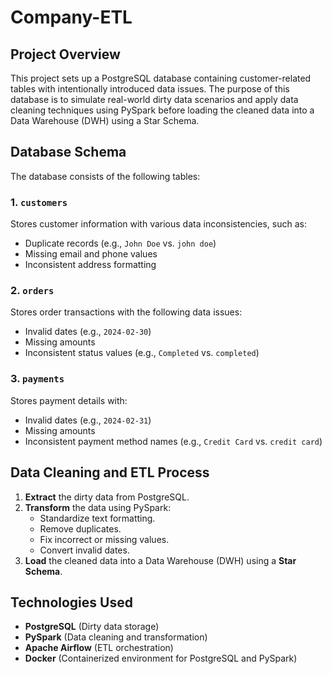 # Company-ETL

## Project Overview

This project sets up a PostgreSQL database containing customer-related tables with intentionally introduced data issues. The purpose of this database is to simulate real-world dirty data scenarios and apply data cleaning techniques using PySpark before loading the cleaned data into a Data Warehouse (DWH) using a Star Schema.

## Database Schema

The database consists of the following tables:

### 1. `customers`

Stores customer information with various data inconsistencies, such as:

- Duplicate records (e.g., `John Doe` vs. `john doe`)
- Missing email and phone values
- Inconsistent address formatting

### 2. `orders`

Stores order transactions with the following data issues:

- Invalid dates (e.g., `2024-02-30`)
- Missing amounts
- Inconsistent status values (e.g., `Completed` vs. `completed`)

### 3. `payments`

Stores payment details with:

- Invalid dates (e.g., `2024-02-31`)
- Missing amounts
- Inconsistent payment method names (e.g., `Credit Card` vs. `credit card`)

## Data Cleaning and ETL Process

1. **Extract** the dirty data from PostgreSQL.
2. **Transform** the data using PySpark:
   - Standardize text formatting.
   - Remove duplicates.
   - Fix incorrect or missing values.
   - Convert invalid dates.
3. **Load** the cleaned data into a Data Warehouse (DWH) using a **Star Schema**.

## Technologies Used

- **PostgreSQL** (Dirty data storage)
- **PySpark** (Data cleaning and transformation)
- **Apache Airflow** (ETL orchestration)
- **Docker** (Containerized environment for PostgreSQL and PySpark)

